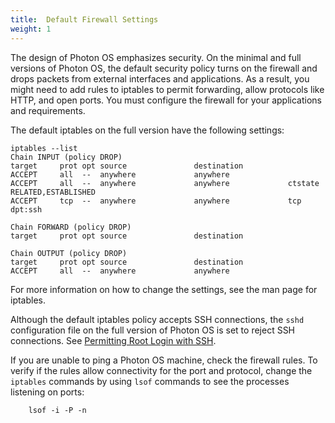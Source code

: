 ```yaml
---
title:  Default Firewall Settings
weight: 1
---
```


The design of Photon OS emphasizes security. On the minimal and full versions of Photon OS, the default security policy turns on the firewall and drops packets from external interfaces and  applications. As a result, you might need to add rules to iptables to permit forwarding, allow protocols like HTTP, and open ports. You must configure the firewall for your applications and requirements. 

The default iptables on the full version have the following settings:

```console
iptables --list
Chain INPUT (policy DROP)
target     prot opt source               destination
ACCEPT     all  --  anywhere             anywhere
ACCEPT     all  --  anywhere             anywhere             ctstate RELATED,ESTABLISHED
ACCEPT     tcp  --  anywhere             anywhere             tcp dpt:ssh

Chain FORWARD (policy DROP)
target     prot opt source               destination

Chain OUTPUT (policy DROP)
target     prot opt source               destination
ACCEPT     all  --  anywhere             anywhere
```

For more information on how to change the settings, see the man page for iptables. 

Although the default iptables policy accepts SSH connections, the `sshd` configuration file on the full version of Photon OS is set to reject SSH connections. See [Permitting Root Login with SSH](/docs/troubleshooting-guide/solutions-to-common-problems/permitting-root-login-with-ssh/).

If you are unable to ping a Photon OS machine, check the firewall rules. To verify if the rules allow connectivity for the port and protocol, change the `iptables` commands by using `lsof` commands to see the processes listening on ports: 

```console
    lsof -i -P -n
```
